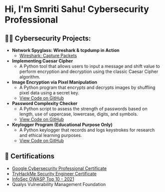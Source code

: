 <h1>Hi, I'm Smriti Sahu! <a>Cybersecurity Professional</a></h1>

<h2>👩‍💻 Cybersecurity Projects:</h2>

<ul>
  <li><b>Network Spyglass: Wireshark & tcpdump in Action</b>
    <ul>
      <li><a href="https://coursera.org/share/011a7887a4e3eda11059443a13d33ba6" target="_blank">Wireshark: Capture Packets</a></li>
    </ul>
  </li>

<li><b>Implementing Caesar Cipher</b>
  <ul>
    <li>A Python tool that allows users to input a message and shift value to perform encryption and decryption using the classic Caesar Cipher algorithm.</li>
  </ul>
</li>

  
  <li><b>Image Encryption via Pixel Manipulation</b>
    <ul>
      <li>A Python program that encrypts and decrypts images by shuffling pixel data using a secret key.</li>
      <li><a href="https://github.com/YOUR-USERNAME/cybersecurity-projects/blob/main/Image-Encryption/encrypt_decrypt_image.py" target="_blank">View Code on GitHub</a></li>
    </ul>
  </li>

  <li><b>Password Complexity Checker</b>
    <ul>
      <li>A Python script to assess the strength of passwords based on length, use of uppercase, lowercase, digits, and symbols.</li>
      <li><a href="https://github.com/YOUR-USERNAME/cybersecurity-projects/blob/main/Password-Checker/password_checker.py" target="_blank">View Code on GitHub</a></li>
    </ul>
  </li>

  <li><b>Keylogger Program (Educational Purpose Only)</b>
    <ul>
      <li>A Python keylogger that records and logs keystrokes for research and ethical learning purposes.</li>
      <li><a href="https://github.com/YOUR-USERNAME/cybersecurity-projects/blob/main/Keylogger/keylogger.py" target="_blank">View Code on GitHub</a></li>
    </ul>
  </li>
</ul>

<h2>📃 Certifications</h2>

<ul>
  <li><a href="https://coursera.org/share/cba3e014a9d3571f4a6dba90945c5a8c" target="_blank">Google Cybersecurity Professional Certificate</a></li>
  <li><a href="https://tryhackme-certificates.s3-eu-west-1.amazonaws.com/THM-IPPIEG9CSS.pdf" target="_blank">TryHackMe Security Engineer Certificate</a></li>
  <li><a href="https://coursera.org/share/6d0a7d4d6cc5194c639a9f85b58de634" target="_blank">InfoSec OWASP Top 10 - 2021</a></li>
  <li>Qualys Vulnerability Management Foundation</li>
</ul>



